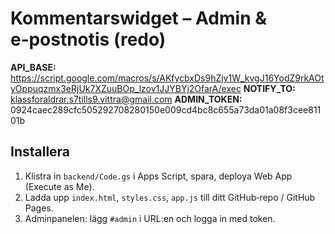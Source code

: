 
# Kommentarswidget – Admin & e‑postnotis (redo)

**API_BASE:** https://script.google.com/macros/s/AKfycbxDs9hZjv1W_kvgJ16YodZ9rkAOtyOppuqzmx3eRjUk7XZuuBOp_lzov1JJYBYj2OfarA/exec
**NOTIFY_TO:** klassforaldrar.s7tills9.vittra@gmail.com
**ADMIN_TOKEN:** 0924caec289cfc505292708280150e009cd4bc8c655a73da01a08f3cee81101b

## Installera
1) Klistra in `backend/Code.gs` i Apps Script, spara, deploya Web App (Execute as Me).
2) Ladda upp `index.html`, `styles.css`, `app.js` till ditt GitHub‑repo / GitHub Pages.
3) Adminpanelen: lägg `#admin` i URL:en och logga in med token.

